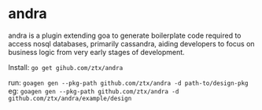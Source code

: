 # andra

andra is a plugin extending goa to generate boilerplate code required to access nosql databases, primarily cassandra, 
aiding developers to focus on business logic from very early stages of development.

Install:
`go get gihub.com/ztx/andra`

run:
`goagen gen --pkg-path github.com/ztx/andra -d path-to/design-pkg`
eg:
`goagen gen --pkg-path github.com/ztx/andra -d github.com/ztx/andra/example/design`
